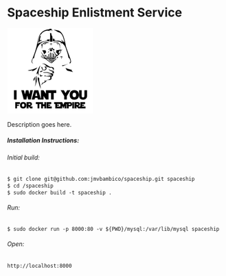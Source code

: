 # Spaceship Enlistment Service

![GitHub Logo](splash.jpg)

Description goes here.

##### Installation Instructions:
###### Initial build:
```
$ git clone git@github.com:jmvbambico/spaceship.git spaceship
$ cd /spaceship
$ sudo docker build -t spaceship .
```

###### Run:
```
$ sudo docker run -p 8000:80 -v ${PWD}/mysql:/var/lib/mysql spaceship
```

###### Open:

`http://localhost:8000`
